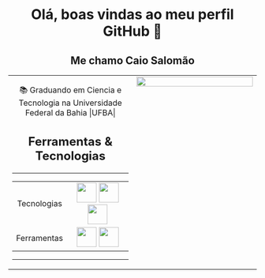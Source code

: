  <div align="center"> 
<h1> Olá, boas vindas ao meu perfil GitHub 👋</h1>
</div>


<table>
<tr valign="top"  >
 <div align="center"> 
 <h2> Me chamo <strong>Caio Salomão</strong> </h2>
<td height=100%>
<div align="center"> 



 📚 Graduando em Ciencia e Tecnologia na Universidade Federal da Bahia |UFBA|
</div>

<div align="center"> 

<h2>Ferramentas & Tecnologias</h2>
</div>

<hr>
<div align="center"> 
<table width = 100%>
  <tr>
    <td>
    <div align="center"> 
    Tecnologias</td>  
    <td >
    <div align="center"> 
    <img height=40px width=40px src="https://cdn.jsdelivr.net/gh/devicons/devicon/icons/html5/html5-plain.svg" /> <img height=40px width=40px src="https://cdn.jsdelivr.net/gh/devicons/devicon/icons/css3/css3-plain.svg" /> <img height=40px width=40px src="https://cdn.jsdelivr.net/gh/devicons/devicon/icons/javascript/javascript-plain.svg" /></td>  
  </tr
  
  <tr>
  <div align="center"> 
  <td align="center">Ferramentas</td>
   <td>
    <div align="center"> 
     <img height=40px width=40px src="https://cdn.jsdelivr.net/gh/devicons/devicon/icons/tailwindcss/tailwindcss-plain.svg" /> <img height=40px width=40px src="https://cdn.jsdelivr.net/gh/devicons/devicon/icons/sass/sass-original.svg" /></td>
  </tr>
</table>
</div>

<hr/>



</div>
</td>
<td valign="top" width=50%>

<div align="center"> 

</div>
  <div>
<img width="100%" src="https://github-readme-stats.vercel.app/api/top-langs/?username=CaioSalomon&layout=compact&langs_count=7&theme=dracula"/>
 </div>
 
 

</td>
<tr>
</tr>
</table>
